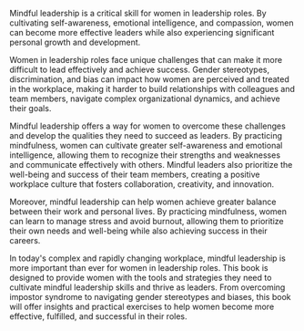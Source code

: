 
Mindful leadership is a critical skill for women in leadership roles. By cultivating self-awareness, emotional intelligence, and compassion, women can become more effective leaders while also experiencing significant personal growth and development.

Women in leadership roles face unique challenges that can make it more difficult to lead effectively and achieve success. Gender stereotypes, discrimination, and bias can impact how women are perceived and treated in the workplace, making it harder to build relationships with colleagues and team members, navigate complex organizational dynamics, and achieve their goals.

Mindful leadership offers a way for women to overcome these challenges and develop the qualities they need to succeed as leaders. By practicing mindfulness, women can cultivate greater self-awareness and emotional intelligence, allowing them to recognize their strengths and weaknesses and communicate effectively with others. Mindful leaders also prioritize the well-being and success of their team members, creating a positive workplace culture that fosters collaboration, creativity, and innovation.

Moreover, mindful leadership can help women achieve greater balance between their work and personal lives. By practicing mindfulness, women can learn to manage stress and avoid burnout, allowing them to prioritize their own needs and well-being while also achieving success in their careers.

In today's complex and rapidly changing workplace, mindful leadership is more important than ever for women in leadership roles. This book is designed to provide women with the tools and strategies they need to cultivate mindful leadership skills and thrive as leaders. From overcoming impostor syndrome to navigating gender stereotypes and biases, this book will offer insights and practical exercises to help women become more effective, fulfilled, and successful in their roles.
